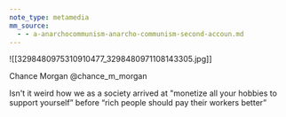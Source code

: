 ```yaml
---
note_type: metamedia
mm_source:
  - - a-anarchocommunism-anarcho-communism-second-accoun.md
---
```


![[3298480975310910477_3298480971108143305.jpg]]

Chance Morgan
@chance_m_morgan

Isn't it weird how we as a society
arrived at "monetize all your hobbies
to support yourself” before “rich
people should pay their workers
better”

